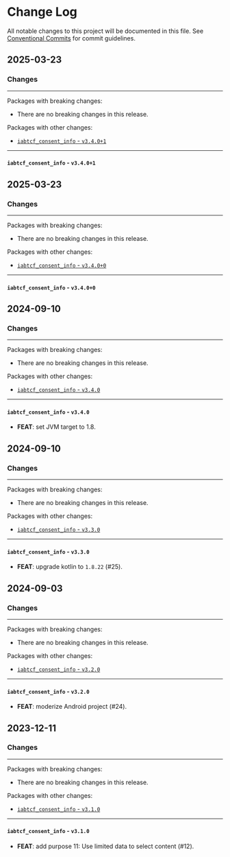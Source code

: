 # Change Log

All notable changes to this project will be documented in this file.
See [Conventional Commits](https://conventionalcommits.org) for commit guidelines.

## 2025-03-23

### Changes

---

Packages with breaking changes:

 - There are no breaking changes in this release.

Packages with other changes:

 - [`iabtcf_consent_info` - `v3.4.0+1`](#iabtcf_consent_info---v3401)

---

#### `iabtcf_consent_info` - `v3.4.0+1`


## 2025-03-23

### Changes

---

Packages with breaking changes:

 - There are no breaking changes in this release.

Packages with other changes:

 - [`iabtcf_consent_info` - `v3.4.0+0`](#iabtcf_consent_info---v3400)

---

#### `iabtcf_consent_info` - `v3.4.0+0`


## 2024-09-10

### Changes

---

Packages with breaking changes:

 - There are no breaking changes in this release.

Packages with other changes:

 - [`iabtcf_consent_info` - `v3.4.0`](#iabtcf_consent_info---v340)

---

#### `iabtcf_consent_info` - `v3.4.0`

 - **FEAT**: set JVM target to 1.8.


## 2024-09-10

### Changes

---

Packages with breaking changes:

 - There are no breaking changes in this release.

Packages with other changes:

 - [`iabtcf_consent_info` - `v3.3.0`](#iabtcf_consent_info---v330)

---

#### `iabtcf_consent_info` - `v3.3.0`

 - **FEAT**: upgrade kotlin to `1.8.22` (#25).


## 2024-09-03

### Changes

---

Packages with breaking changes:

 - There are no breaking changes in this release.

Packages with other changes:

 - [`iabtcf_consent_info` - `v3.2.0`](#iabtcf_consent_info---v320)

---

#### `iabtcf_consent_info` - `v3.2.0`

 - **FEAT**: moderize Android project (#24).


## 2023-12-11

### Changes

---

Packages with breaking changes:

 - There are no breaking changes in this release.

Packages with other changes:

 - [`iabtcf_consent_info` - `v3.1.0`](#iabtcf_consent_info---v310)

---

#### `iabtcf_consent_info` - `v3.1.0`

 - **FEAT**: add purpose 11: Use limited data to select content (#12).

